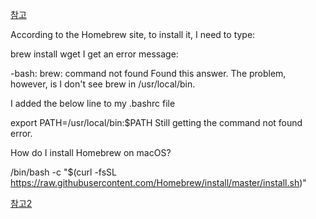 



[참고](https://stackoverflow.com/questions/20381128/installing-homebrew-on-macos)


According to the Homebrew site, to install it, I need to type:

brew install wget
I get an error message:

-bash: brew: command not found
Found this answer. The problem, however, is I don't see brew in /usr/local/bin.

I added the below line to my .bashrc file

export PATH=/usr/local/bin:$PATH
Still getting the command not found error.

How do I install Homebrew on macOS?




/bin/bash -c "$(curl -fsSL https://raw.githubusercontent.com/Homebrew/install/master/install.sh)"



[참고2](https://stackoverflow.com/questions/66666134/how-to-install-homebrew-on-m1-mac)